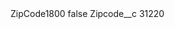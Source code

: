 <?xml version="1.0" encoding="UTF-8"?>
<CustomMetadata xmlns="http://soap.sforce.com/2006/04/metadata" xmlns:xsi="http://www.w3.org/2001/XMLSchema-instance" xmlns:xsd="http://www.w3.org/2001/XMLSchema">
    <label>ZipCode1800</label>
    <protected>false</protected>
    <values>
        <field>Zipcode__c</field>
        <value xsi:type="xsd:string">31220</value>
    </values>
</CustomMetadata>
